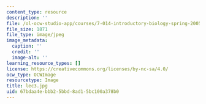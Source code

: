 ```yaml
---
content_type: resource
description: ''
file: /ol-ocw-studio-app/courses/7-014-introductory-biology-spring-2005/67bdaa4ebbb25bbd8ad15bc100a378b0_lec3.jpg
file_size: 1871
file_type: image/jpeg
image_metadata:
  caption: ''
  credit: ''
  image-alt: ''
learning_resource_types: []
license: https://creativecommons.org/licenses/by-nc-sa/4.0/
ocw_type: OCWImage
resourcetype: Image
title: lec3.jpg
uid: 67bdaa4e-bbb2-5bbd-8ad1-5bc100a378b0
---
```

